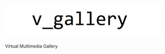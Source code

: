 ![alt text](https://github.com/Arcn-git/v_gallery/blob/develop/media/v_logo.png "Logo")
---
Virtual Multimedia Gallery 